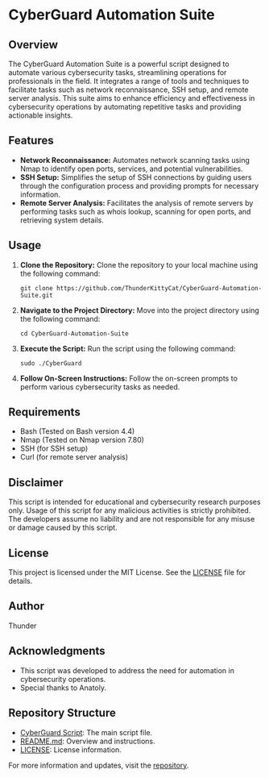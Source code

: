 # CyberGuard Automation Suite

## Overview

The CyberGuard Automation Suite is a powerful script designed to automate various cybersecurity tasks, streamlining operations for professionals in the field. It integrates a range of tools and techniques to facilitate tasks such as network reconnaissance, SSH setup, and remote server analysis. This suite aims to enhance efficiency and effectiveness in cybersecurity operations by automating repetitive tasks and providing actionable insights.

## Features

- **Network Reconnaissance:** Automates network scanning tasks using Nmap to identify open ports, services, and potential vulnerabilities.
- **SSH Setup:** Simplifies the setup of SSH connections by guiding users through the configuration process and providing prompts for necessary information.
- **Remote Server Analysis:** Facilitates the analysis of remote servers by performing tasks such as whois lookup, scanning for open ports, and retrieving system details.

## Usage

1. **Clone the Repository:** Clone the repository to your local machine using the following command:
    ```
    git clone https://github.com/ThunderKittyCat/CyberGuard-Automation-Suite.git
    ```
2. **Navigate to the Project Directory:** Move into the project directory using the following command:
    ```
    cd CyberGuard-Automation-Suite
    ```
3. **Execute the Script:** Run the script using the following command:
    ```
    sudo ./CyberGuard
    ```
4. **Follow On-Screen Instructions:** Follow the on-screen prompts to perform various cybersecurity tasks as needed.

## Requirements

- Bash (Tested on Bash version 4.4)
- Nmap (Tested on Nmap version 7.80)
- SSH (for SSH setup)
- Curl (for remote server analysis)

## Disclaimer
This script is intended for educational and cybersecurity research purposes only. Usage of this script for any malicious activities is strictly prohibited. The developers assume no liability and are not responsible for any misuse or damage caused by this script.

## License

This project is licensed under the MIT License. See the [LICENSE](https://github.com/ThunderKittyCat/CyberGuard-Automation-Suite/blob/main/LICENSE) file for details.

## Author

Thunder

## Acknowledgments

- This script was developed to address the need for automation in cybersecurity operations.
- Special thanks to Anatoly.

## Repository Structure

- [CyberGuard Script](https://github.com/ThunderKittyCat/CyberGuard-Automation-Suite/blob/main/CyberGuard): The main script file.
- [README.md](https://github.com/ThunderKittyCat/CyberGuard-Automation-Suite/blob/main/README.md): Overview and instructions.
- [LICENSE](https://github.com/ThunderKittyCat/CyberGuard-Automation-Suite/blob/main/LICENSE): License information.

For more information and updates, visit the [repository](https://github.com/ThunderKittyCat/CyberGuard-Automation-Suite).
